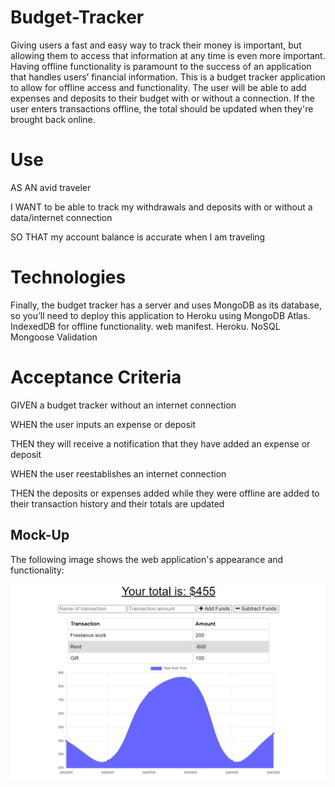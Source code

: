 # Budget-Tracker

Giving users a fast and easy way to track their money is important, but allowing them to access that information at any time is even more important. Having offline functionality is paramount to the success of an application that handles users’ financial information.
This is a budget tracker application to allow for offline access and functionality. The user will be able to add expenses and deposits to their budget with or without a connection. If the user enters transactions offline, the total should be updated when they're brought back online.


# Use
AS AN avid traveler

I WANT to be able to track my withdrawals and deposits with or without a data/internet connection

SO THAT my account balance is accurate when I am traveling 

# Technologies
 Finally, the budget tracker has a server and uses MongoDB as its database, so you’ll need to deploy this application to Heroku using MongoDB Atlas.
IndexedDB for offline functionality.
web manifest.
Heroku.
NoSQL
Mongoose Validation

# Acceptance Criteria
GIVEN a budget tracker without an internet connection

WHEN the user inputs an expense or deposit

THEN they will receive a notification that they have added an expense or deposit

WHEN the user reestablishes an internet connection

THEN the deposits or expenses added while they were offline are added to their transaction history and their totals are updated

## Mock-Up

The following image shows the web application's appearance and functionality:

![Challenge Demo](./Assets/19-pwa-homework-demo-01.png)